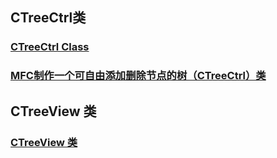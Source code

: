 ## CTreeCtrl类
### [CTreeCtrl Class](https://docs.microsoft.com/zh-cn/cpp/mfc/reference/ctreectrl-class?view=vs-2019)
### [MFC制作一个可自由添加删除节点的树（CTreeCtrl）类](https://blog.csdn.net/zhuzexujiaxing/article/details/70483893)
## CTreeView 类
### [CTreeView 类](https://docs.microsoft.com/zh-cn/cpp/mfc/reference/ctreeview-class?view=vs-2019)
